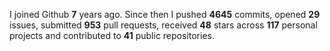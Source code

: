 
I joined Github **7** years ago. Since then I pushed **4645** commits, opened **29** issues, submitted **953** pull requests, received **48** stars across **117** personal projects and contributed to **41** public repositories.
